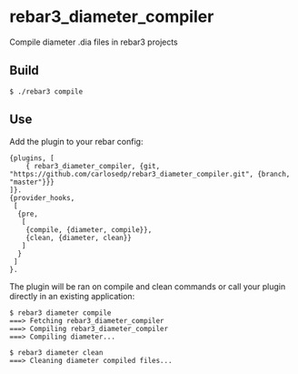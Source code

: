 rebar3_diameter_compiler
=====

Compile diameter .dia files in rebar3 projects

Build
-----

    $ ./rebar3 compile

Use
---

Add the plugin to your rebar config:

    {plugins, [
        { rebar3_diameter_compiler, {git, "https://github.com/carlosedp/rebar3_diameter_compiler.git", {branch, "master"}}}
    ]}.
    {provider_hooks,
     [
      {pre,
       [
        {compile, {diameter, compile}},
        {clean, {diameter, clean}}
       ]
      }
     ]
    }.

The plugin will be ran on compile and clean commands or call your plugin directly in an existing application:

    $ rebar3 diameter compile
    ===> Fetching rebar3_diameter_compiler
    ===> Compiling rebar3_diameter_compiler
    ===> Compiling diameter...

    $ rebar3 diameter clean
    ===> Cleaning diameter compiled files...

